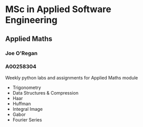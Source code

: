 # MSc in Applied Software Engineering
## Applied Maths
### Joe O'Regan
### A00258304

Weekly python labs and assignments for Applied Maths module
* Trigonometry
* Data Structures & Compression
* Haar
* Huffman
* Integral Image
* Gabor
* Fourier Series